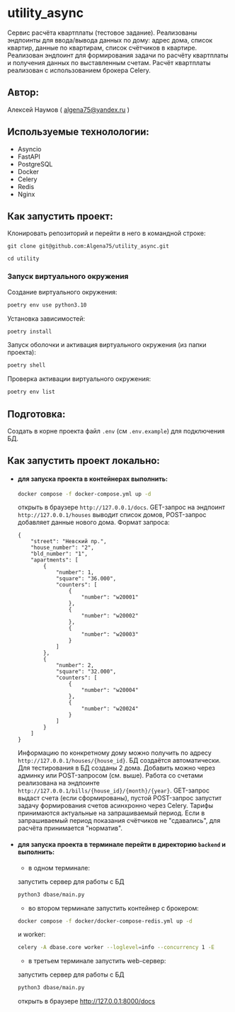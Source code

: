 # utility_async

Сервис расчёта квартплаты (тестовое задание). 
Реализованы эндпоинты для ввода/вывода данных по дому: адрес дома, список 
квартир, данные по квартирам, список счётчиков в квартире. 
Реализован эндпоинт для формирования задачи по расчёту квартплаты и получения 
данных по выставленным счетам. Расчёт квартплаты реализован с использованием 
брокера Celery.
## Автор:
Алексей Наумов ( algena75@yandex.ru )
## Используемые технолологии:
* Asyncio
* FastAPI
* PostgreSQL
* Docker
* Celery
* Redis
* Nginx
## Как запустить проект:
Клонировать репозиторий и перейти в него в командной строке:


```
git clone git@github.com:Algena75/utility_async.git
```

```
cd utility
```

### Запуск виртуального окружения

Создание виртуального окружения:
```bash
poetry env use python3.10
```
Установка зависимостей:
```bash
poetry install
```
Запуск оболочки и активация виртуального окружения (из папки проекта):
```bash
poetry shell
```
Проверка активации виртуального окружения:
```bash
poetry env list
```
## Подготовка:
Создать в корне проекта файл `.env` (см `.env.example`) для подключения БД.


## Как запустить проект локально:
* #### для запуска проекта в контейнерах выполнить:
    ```bash
    docker compose -f docker-compose.yml up -d
    ```
    открыть в браузере ` http://127.0.0.1/docs `. GET-запрос на эндпоинт 
    ` http://127.0.0.1/houses ` выводит список домов, POST-запрос добавляет 
    данные нового дома. Формат запроса:
    ```
    {
        "street": "Невский пр.", 
        "house_number": "2", 
        "bld_number": "1", 
        "apartments": [
            {
                "number": 1, 
                "square": "36.000", 
                "counters": [
                    {
                        "number": "w20001"
                    },
                    {
                        "number": "w20002"
                    },
                    {
                        "number": "w20003"
                    }
                ]
            }, 
            {
                "number": 2, 
                "square": "32.000", 
                "counters": [
                    {
                        "number": "w20004"
                    },
                    {
                        "number": "w20024"
                    }
                ]
            }
        ]
    }
    ```
    Информацию по конкретному дому можно получить по адресу ` http://127.0.0.1/houses/{house_id} `.
    БД создаётся автоматически. Для тестирования в БД созданы 2 дома. 
    Добавить можно через админку или POST-запросом (см. выше).
    Работа со счетами реализована на эндпоинте ` http://127.0.0.1/bills/{house_id}/{month}/{year} `.
    GET-запрос выдаст счета (если сформированы), пустой POST-запрос запустит задачу 
    формирования счетов асинхронно через Celery. Тарифы принимаются актуальные на 
    запрашиваемый период. Если в запрашиваемый период показания счётчиков не "сдавались",
    для расчёта принимается "норматив".
* #### для запуска проекта в терминале перейти в директорию `backend` и выполнить:
    - в одном терминале:

    запустить сервер для работы с БД
    ```bash
    python3 dbase/main.py
    ```
    - во втором терминале запустить контейнер с брокером: 
    ```bash
    docker compose -f docker/docker-compose-redis.yml up -d
    ```
    и worker: 
    ```bash
    celery -A dbase.core worker --loglevel=info --concurrency 1 -E
    ```
    - в третьем терминале запустить web-сервер:

    запустить сервер для работы с БД
    ```bash
    python3 dbase/main.py
    ```
    открыть в браузере http://127.0.0.1:8000/docs
